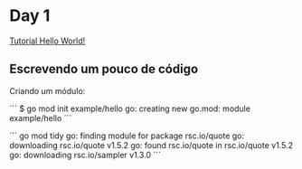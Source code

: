 # Day 1

[Tutorial Hello World!](https://go.dev/doc/tutorial/getting-started)

## Escrevendo um pouco de código

Criando um módulo:

´´´
$ go mod init example/hello
go: creating new go.mod: module example/hello
´´´

´´´
 go mod tidy
go: finding module for package rsc.io/quote
go: downloading rsc.io/quote v1.5.2
go: found rsc.io/quote in rsc.io/quote v1.5.2
go: downloading rsc.io/sampler v1.3.0
´´´
